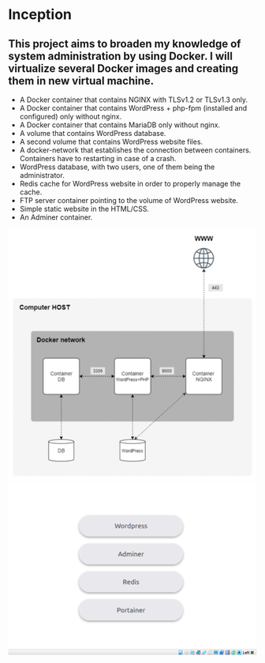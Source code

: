 # Inception

## This project aims to broaden my knowledge of system administration by using Docker. I will virtualize several Docker images and creating them in new virtual machine.

- A Docker container that contains NGINX with TLSv1.2 or TLSv1.3 only.
- A Docker container that contains WordPress + php-fpm (installed and configured) only without nginx.
- A Docker container that contains MariaDB only without nginx.
- A volume that contains WordPress database.
- A second volume that contains WordPress website files.
- A docker-network that establishes the connection between containers. Containers have to restarting in case of a crash.
- WordPress database, with two users, one of them being the administrator.
- Redis cache for WordPress website in order to properly manage the cache.
- FTP server container pointing to the volume of WordPress website.
- Simple static website in the HTML/CSS.
- An Adminer container.

![inception](https://raw.githubusercontent.com/prranges/readme_files/main/inception_01.png "inception")
![inception](https://raw.githubusercontent.com/prranges/readme_files/main/inception_02.png "inception")
